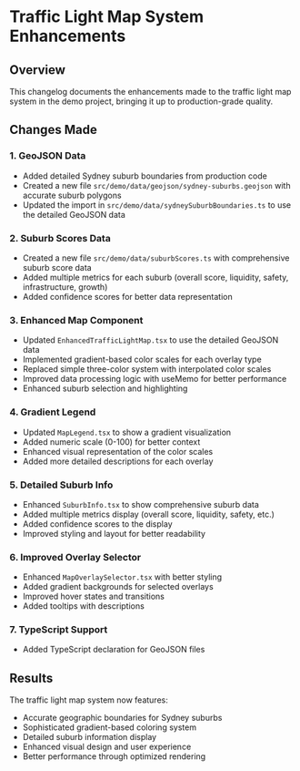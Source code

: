 # Traffic Light Map System Enhancements

## Overview
This changelog documents the enhancements made to the traffic light map system in the demo project, bringing it up to production-grade quality.

## Changes Made

### 1. GeoJSON Data
- Added detailed Sydney suburb boundaries from production code
- Created a new file `src/demo/data/geojson/sydney-suburbs.geojson` with accurate suburb polygons
- Updated the import in `src/demo/data/sydneySuburbBoundaries.ts` to use the detailed GeoJSON data

### 2. Suburb Scores Data
- Created a new file `src/demo/data/suburbScores.ts` with comprehensive suburb score data
- Added multiple metrics for each suburb (overall score, liquidity, safety, infrastructure, growth)
- Added confidence scores for better data representation

### 3. Enhanced Map Component
- Updated `EnhancedTrafficLightMap.tsx` to use the detailed GeoJSON data
- Implemented gradient-based color scales for each overlay type
- Replaced simple three-color system with interpolated color scales
- Improved data processing logic with useMemo for better performance
- Enhanced suburb selection and highlighting

### 4. Gradient Legend
- Updated `MapLegend.tsx` to show a gradient visualization
- Added numeric scale (0-100) for better context
- Enhanced visual representation of the color scales
- Added more detailed descriptions for each overlay

### 5. Detailed Suburb Info
- Enhanced `SuburbInfo.tsx` to show comprehensive suburb data
- Added multiple metrics display (overall score, liquidity, safety, etc.)
- Added confidence scores to the display
- Improved styling and layout for better readability

### 6. Improved Overlay Selector
- Enhanced `MapOverlaySelector.tsx` with better styling
- Added gradient backgrounds for selected overlays
- Improved hover states and transitions
- Added tooltips with descriptions

### 7. TypeScript Support
- Added TypeScript declaration for GeoJSON files

## Results
The traffic light map system now features:
- Accurate geographic boundaries for Sydney suburbs
- Sophisticated gradient-based coloring system
- Detailed suburb information display
- Enhanced visual design and user experience
- Better performance through optimized rendering
